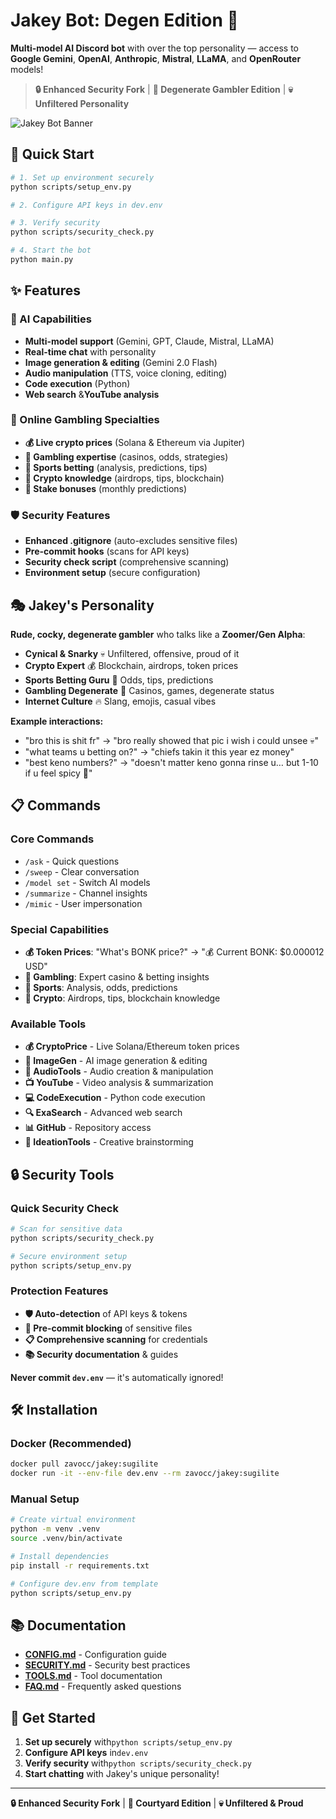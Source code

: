 # Jakey Bot: Degen Edition 🎰

**Multi-model AI Discord bot** with over the top personality — access to **Google Gemini**, **OpenAI**, **Anthropic**, **Mistral**, **LLaMA**, and **OpenRouter** models!

> **🔒 Enhanced Security Fork** | **🎰 Degenerate Gambler Edition** | **💀 Unfiltered Personality**

![Jakey Bot Banner](./assets/banner.png)

## 🚀 Quick Start

```bash
# 1. Set up environment securely
python scripts/setup_env.py

# 2. Configure API keys in dev.env

# 3. Verify security
python scripts/security_check.py

# 4. Start the bot
python main.py
```

## ✨ Features

### 🤖 AI Capabilities

- **Multi-model support** (Gemini, GPT, Claude, Mistral, LLaMA)
- **Real-time chat** with personality
- **Image generation & editing** (Gemini 2.0 Flash)
- **Audio manipulation** (TTS, voice cloning, editing)
- **Code execution** (Python)
- **Web search** &**YouTube analysis**

### 🎰 Online Gambling Specialties

- **💰 Live crypto prices** (Solana & Ethereum via Jupiter)
- **🎲 Gambling expertise** (casinos, odds, strategies)
- **🏈 Sports betting** (analysis, predictions, tips)
- **💸 Crypto knowledge** (airdrops, tips, blockchain)
- **🎰 Stake bonuses** (monthly predictions)

### 🛡️ Security Features

- **Enhanced .gitignore** (auto-excludes sensitive files)
- **Pre-commit hooks** (scans for API keys)
- **Security check script** (comprehensive scanning)
- **Environment setup** (secure configuration)

## 🎭 Jakey's Personality

**Rude, cocky, degenerate gambler** who talks like a **Zoomer/Gen Alpha**:

- **Cynical & Snarky** 💀 Unfiltered, offensive, proud of it
- **Crypto Expert** 💰 Blockchain, airdrops, token prices
- **Sports Betting Guru** 🏈 Odds, tips, predictions
- **Gambling Degenerate** 🎰 Casinos, games, degenerate status
- **Internet Culture** 🔥 Slang, emojis, casual vibes

**Example interactions:**

- "bro this is shit fr" → "bro really showed that pic i wish i could unsee 💀"
- "what teams u betting on?" → "chiefs takin it this year ez money"
- "best keno numbers?" → "doesn't matter keno gonna rinse u… but 1-10 if u feel spicy 🎰"

## 📋 Commands

### Core Commands

- `/ask` - Quick questions
- `/sweep` - Clear conversation
- `/model set` - Switch AI models
- `/summarize` - Channel insights
- `/mimic` - User impersonation

### Special Capabilities

- **💰 Token Prices**: "What's BONK price?" → "💰 Current BONK: $0.000012 USD"
- **🎲 Gambling**: Expert casino & betting insights
- **🏈 Sports**: Analysis, odds, predictions
- **💸 Crypto**: Airdrops, tips, blockchain knowledge

### Available Tools

- **💰 CryptoPrice** - Live Solana/Ethereum token prices
- **🎨 ImageGen** - AI image generation & editing
- **🎵 AudioTools** - Audio creation & manipulation
- **📺 YouTube** - Video analysis & summarization
- **💻 CodeExecution** - Python code execution
- **🔍 ExaSearch** - Advanced web search
- **📊 GitHub** - Repository access
- **🎯 IdeationTools** - Creative brainstorming

## 🔒 Security Tools

### Quick Security Check

```bash
# Scan for sensitive data
python scripts/security_check.py

# Secure environment setup
python scripts/setup_env.py
```

### Protection Features

- **🛡️ Auto-detection** of API keys & tokens
- **🚨 Pre-commit blocking** of sensitive files
- **📋 Comprehensive scanning** for credentials
- **📚 Security documentation** & guides

**Never commit `dev.env`** — it's automatically ignored!

## 🛠️ Installation

### Docker (Recommended)

```bash
docker pull zavocc/jakey:sugilite
docker run -it --env-file dev.env --rm zavocc/jakey:sugilite
```

### Manual Setup

```bash
# Create virtual environment
python -m venv .venv
source .venv/bin/activate

# Install dependencies
pip install -r requirements.txt

# Configure dev.env from template
python scripts/setup_env.py
```

## 📚 Documentation

- **[CONFIG.md](./docs/CONFIG.md)** - Configuration guide
- **[SECURITY.md](./docs/SECURITY.md)** - Security best practices
- **[TOOLS.md](./docs/TOOLS.md)** - Tool documentation
- **[FAQ.md](./docs/FAQ.md)** - Frequently asked questions

## 🎯 Get Started

1. **Set up securely** with`python scripts/setup_env.py`
2. **Configure API keys** in`dev.env`
3. **Verify security** with`python scripts/security_check.py`
4. **Start chatting** with Jakey's unique personality!

---

**🔒 Enhanced Security Fork** | **🎰 Courtyard Edition** | **💀 Unfiltered & Proud**
